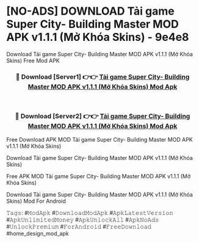 # [NO-ADS] DOWNLOAD Tải game Super City- Building Master MOD APK v1.1.1 (Mở Khóa Skins) - 9e4e8
Download Tải game Super City- Building Master MOD APK v1.1.1 (Mở Khóa Skins) Free Mod APK

<div align="center">
<h3>🔴 Download [Server1] 👉👉 <a href="https://apk-comot.site?title=Tải_game_Super_City-_Building_Master_MOD_APK_v1.1.1_(Mở_Khóa_Skins)">Tải game Super City- Building Master MOD APK v1.1.1 (Mở Khóa Skins) Mod Apk</a></h3><br>

<h3>🔴 Download [Server2] 👉👉 <a href="https://apk-comot.site?title=Tải_game_Super_City-_Building_Master_MOD_APK_v1.1.1_(Mở_Khóa_Skins)">Tải game Super City- Building Master MOD APK v1.1.1 (Mở Khóa Skins) Mod Apk</a></h3>
</div>


Free Download APK MOD Tải game Super City- Building Master MOD APK v1.1.1 (Mở Khóa Skins)

Download Tải game Super City- Building Master MOD APK v1.1.1 (Mở Khóa Skins) 

Free APK MOD Tải game Super City- Building Master MOD APK v1.1.1 (Mở Khóa Skins) 

Download Tải game Super City- Building Master MOD APK v1.1.1 (Mở Khóa Skins) Mod For Android

𝚃𝚊𝚐𝚜: #𝙼𝚘𝚍𝙰𝚙𝚔 #𝙳𝚘𝚠𝚗𝚕𝚘𝚊𝚍𝙼𝚘𝚍𝙰𝚙𝚔 #𝙰𝚙𝚔𝙻𝚊𝚝𝚎𝚜𝚝𝚅𝚎𝚛𝚜𝚒𝚘𝚗 #𝙰𝚙𝚔𝚄𝚗𝚕𝚒𝚖𝚒𝚝𝚎𝚍𝙼𝚘𝚗𝚎𝚢 #𝙰𝚙𝚔𝚄𝚗𝚕𝚘𝚌𝚔𝙰𝚕𝚕 #𝙰𝚙𝚔𝙽𝚘𝙰𝚍𝚜 #𝚄𝚗𝚕𝚘𝚌𝚔𝙿𝚛𝚎𝚖𝚒𝚞𝚖 #𝙵𝚘𝚛𝙰𝚗𝚍𝚛𝚘𝚒𝚍 #𝙵𝚛𝚎𝚎𝙳𝚘𝚠𝚗𝚕𝚘𝚊𝚍 #home_design_mod_apk